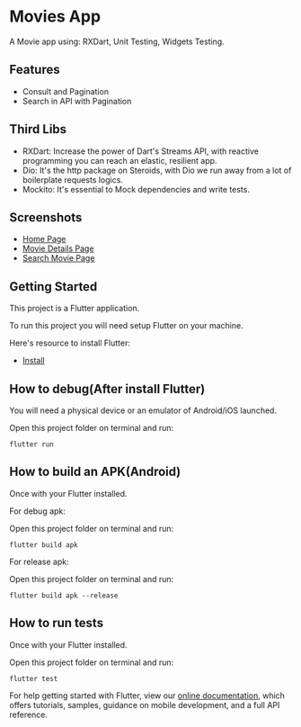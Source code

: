 # Movies App

A Movie app using: RXDart, Unit Testing, Widgets Testing.

## Features
- Consult and Pagination
- Search in API with Pagination

## Third Libs
- RXDart: Increase the power of Dart's Streams API, with reactive programming you can reach an elastic, resilient app.
- Dio: It's the http package on Steroids, with Dio we run away from a lot of boilerplate requests logics.
- Mockito: It's essential to Mock dependencies and write tests.

## Screenshots
- [Home Page](screenshots/home_screenshot.jpeg)
- [Movie Details Page](screenshots/movie_details_screenshot.jpeg)
- [Search Movie Page](screenshots/search_movies_screenshot.jpeg)

## Getting Started

This project is a Flutter application.

To run this project you will need setup Flutter on your machine.

Here's resource to install Flutter:

- [Install](https://flutter.dev/docs/get-started/install)

## How to debug(After install Flutter)
You will need a physical device or an emulator of Android/iOS launched.

Open this project folder on terminal and run: 
```
flutter run
```

## How to build an APK(Android)
Once with your Flutter installed.

For debug apk:

Open this project folder on terminal and run: 
```
flutter build apk
```

For release apk:

Open this project folder on terminal and run: 
```
flutter build apk --release
```

## How to run tests
Once with your Flutter installed.

Open this project folder on terminal and run: 
```
flutter test
```

For help getting started with Flutter, view our
[online documentation](https://flutter.dev/docs), which offers tutorials,
samples, guidance on mobile development, and a full API reference.
